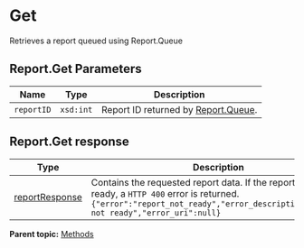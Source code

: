 # Get

Retrieves a report queued using Report.Queue

 

## Report.Get Parameters

|Name|Type|Description|
|----|----|-----------|
| ` reportID ` | `xsd:int` | Report ID returned by [Report.Queue](r_Queue.md#). |

## Report.Get response

|Type|Description|
|----|-----------|
| [reportResponse](../data_types/r_reportResponse.md#) | Contains the requested report data. If the report is not ready, a `HTTP 400` error is returned. ```{"error":"report_not_ready","error_description":"Report not ready","error_uri":null}``` |

**Parent topic:** [Methods](../methods/methods.md)


